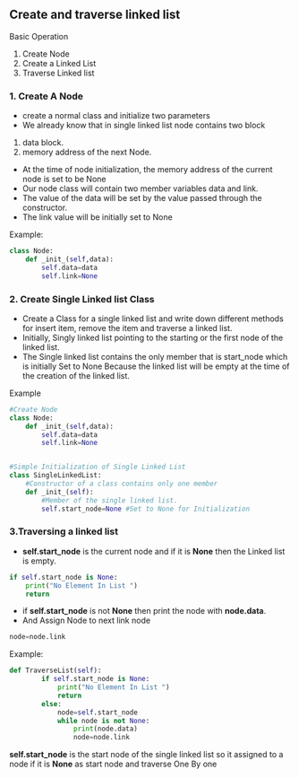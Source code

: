 ## Create and traverse linked list

Basic Operation
1. Create Node
2. Create a Linked List
3. Traverse Linked list

### 1. Create A Node

- create a normal class and initialize two parameters
- We already know that in single linked list node contains two block

1. data block.
2. memory address of the next Node.

- At the time of node initialization, the memory address of the current node is set to be None
- Our node class will contain two member variables data and link. 
- The value of the data will be set by the value passed through the constructor.
- The link value  will be initially set to None

Example:
```python
class Node:
    def _init_(self,data):
        self.data=data
        self.link=None
```

### 2. Create Single Linked list Class

- Create a Class for a single linked list and write down different methods for insert item, remove the item and traverse a linked list.
- Initially, Singly linked list pointing to the starting or the first node of the linked list.
- The Single linked list contains the only member that is start_node which is initially Set to None Because the linked list will be empty
at the time of the creation of the linked list.

Example
```python
#Create Node
class Node:
    def _init_(self,data):
        self.data=data
        self.link=None


#Simple Initialization of Single Linked List
class SingleLinkedList:
    #Constructor of a class contains only one member
    def _init_(self):
        #Member of the single linked list.
        self.start_node=None #Set to None for Initialization 
```

### 3.Traversing a linked list
- **self.start_node** is the current node and if it is **None** then the Linked list is empty.
```python
if self.start_node is None:
    print("No Element In List ")
    return
```
- if **self.start_node** is not **None** then print the node with **node.data**.
- And Assign Node to next link node 
```python
node=node.link
```

Example:
```python
def TraverseList(self):
        if self.start_node is None:
            print("No Element In List ")
            return
        else:            
            node=self.start_node
            while node is not None:
                print(node.data)
                node=node.link    
```
**self.start_node** is the start node of the single linked list so it assigned to a node if it is  **None** as start node and traverse One By one
